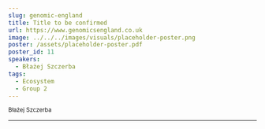 ```yaml
---
slug: genomic-england
title: Title to be confirmed
url: https://www.genomicsengland.co.uk
image: ../../../images/visuals/placeholder-poster.png
poster: /assets/placeholder-poster.pdf
poster_id: 11
speakers:
  - Błażej Szczerba
tags:
  - Ecosystem
  - Group 2
---
```


<div className="mb-8">
  <small className="typo-small">
    Błażej Szczerba
  </small>
</div>

<hr className="border-t border-gray-50 mb-4 opacity-20" />
